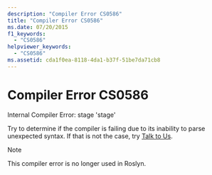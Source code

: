 ```yaml
---
description: "Compiler Error CS0586"
title: "Compiler Error CS0586"
ms.date: 07/20/2015
f1_keywords:
  - "CS0586"
helpviewer_keywords:
  - "CS0586"
ms.assetid: cda1f0ea-8118-4da1-b37f-51be7da71cb8
---
```

# Compiler Error CS0586

Internal Compiler Error: stage 'stage'

 Try to determine if the compiler is failing due to its inability to parse unexpected syntax. If that is not the case, try [Talk to Us](/visualstudio/ide/feedback-options).

> [!NOTE]
> This compiler error is no longer used in Roslyn.

